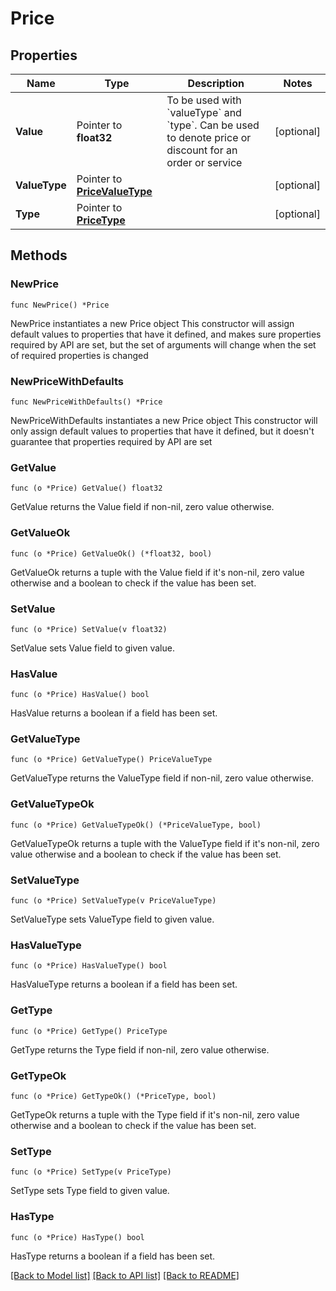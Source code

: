 # Price

## Properties

Name | Type | Description | Notes
------------ | ------------- | ------------- | -------------
**Value** | Pointer to **float32** | To be used with &#x60;valueType&#x60; and &#x60;type&#x60;. Can be used to denote price or discount for an order or service | [optional] 
**ValueType** | Pointer to [**PriceValueType**](PriceValueType.md) |  | [optional] 
**Type** | Pointer to [**PriceType**](PriceType.md) |  | [optional] 

## Methods

### NewPrice

`func NewPrice() *Price`

NewPrice instantiates a new Price object
This constructor will assign default values to properties that have it defined,
and makes sure properties required by API are set, but the set of arguments
will change when the set of required properties is changed

### NewPriceWithDefaults

`func NewPriceWithDefaults() *Price`

NewPriceWithDefaults instantiates a new Price object
This constructor will only assign default values to properties that have it defined,
but it doesn't guarantee that properties required by API are set

### GetValue

`func (o *Price) GetValue() float32`

GetValue returns the Value field if non-nil, zero value otherwise.

### GetValueOk

`func (o *Price) GetValueOk() (*float32, bool)`

GetValueOk returns a tuple with the Value field if it's non-nil, zero value otherwise
and a boolean to check if the value has been set.

### SetValue

`func (o *Price) SetValue(v float32)`

SetValue sets Value field to given value.

### HasValue

`func (o *Price) HasValue() bool`

HasValue returns a boolean if a field has been set.

### GetValueType

`func (o *Price) GetValueType() PriceValueType`

GetValueType returns the ValueType field if non-nil, zero value otherwise.

### GetValueTypeOk

`func (o *Price) GetValueTypeOk() (*PriceValueType, bool)`

GetValueTypeOk returns a tuple with the ValueType field if it's non-nil, zero value otherwise
and a boolean to check if the value has been set.

### SetValueType

`func (o *Price) SetValueType(v PriceValueType)`

SetValueType sets ValueType field to given value.

### HasValueType

`func (o *Price) HasValueType() bool`

HasValueType returns a boolean if a field has been set.

### GetType

`func (o *Price) GetType() PriceType`

GetType returns the Type field if non-nil, zero value otherwise.

### GetTypeOk

`func (o *Price) GetTypeOk() (*PriceType, bool)`

GetTypeOk returns a tuple with the Type field if it's non-nil, zero value otherwise
and a boolean to check if the value has been set.

### SetType

`func (o *Price) SetType(v PriceType)`

SetType sets Type field to given value.

### HasType

`func (o *Price) HasType() bool`

HasType returns a boolean if a field has been set.


[[Back to Model list]](../README.md#documentation-for-models) [[Back to API list]](../README.md#documentation-for-api-endpoints) [[Back to README]](../README.md)


